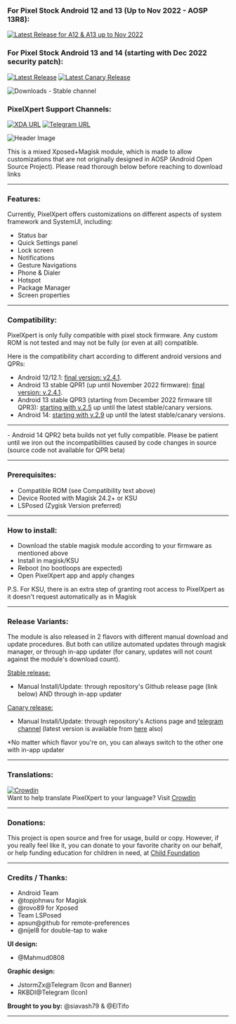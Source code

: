 ### For Pixel Stock Android 12 and 13 (Up to Nov 2022 - AOSP 13R8):  
[![Latest Release for A12 & A13 up to Nov 2022](https://img.shields.io/badge/Download-v2.4.1-blue)](https://github.com/siavash79/PixelXpert/releases/tag/v2.4.1)  

### For Pixel Stock Android 13 and 14 (starting with Dec 2022 security patch):  
[![Latest Release](https://img.shields.io/github/v/release/siavash79/PixelXpert?color=green&include_prereleases&label=Download%20Latest%20Stable)](https://github.com/siavash79/PixelXpert/releases/latest)
[![Latest Canary Release](https://img.shields.io/badge/Download%20Latest-Canary-blue)](https://github.com/siavash79/PixelXpert/releases/tag/canary_builds)

![Downloads - Stable channel](https://img.shields.io/github/downloads/siavash79/PixelXpert/total?color=red&label=Downloads%20-%20Stable%20Channel)

### **PixelXpert Support Channels:**

[![XDA URL](https://img.shields.io/twitter/url?label=XDA%20Developers&logo=XDA-Developers&style=social&url=http://XDA.PixelXpert.siava.sh)](http://XDA.PixelXpert.siava.sh)
[![Telegram URL](https://img.shields.io/badge/Telegram-Join-2CA5E?style=social&logo=telegram)](https://t.me/PixelXpert_Discussion)

![Header Image](https://github.com/siavash79/PixelXpert/blob/canary/.github/PixelXpert_Banner_1280.png?raw=true)

This is a mixed Xposed+Magisk module, which is made to allow customizations that are not originally designed in AOSP (Android Open Source Project). Please read thorough below before reaching to download links
<hr>

### **Features:**
Currently, PixelXpert offers customizations on different aspects of system framework and SystemUI, including:
- Status bar
- Quick Settings panel
- Lock screen
- Notifications
- Gesture Navigations
- Phone & Dialer
- Hotspot
- Package Manager
- Screen properties
<hr>

### **Compatibility:**
PixelXpert is only fully compatible with pixel stock firmware. Any custom ROM is not tested and may not be fully (or even at all) compatible.

Here is the compatibility chart according to different android versions and QPRs:

- Android 12/12.1: [final version: v2.4.1](https://github.com/siavash79/PixelXpert/releases/tag/v2.4.1).
- Android 13 stable QPR1 (up until November 2022 firmware): [final version: v.2.4.1](https://github.com/siavash79/PixelXpert/releases/tag/v2.4.1).
- Android 13 stable QPR3 (starting from December 2022 firmware till QPR3): [starting with v.2.5](https://github.com/siavash79/PixelXpert/releases/tag/v2.5.0) up until the latest stable/canary versions.
- Android 14: [starting with v.2.9](https://github.com/siavash79/PixelXpert/releases/tag/v2.9.0) up until the latest stable/canary versions.
<hr>
- Android 14 QPR2 beta builds not yet fully compatible. Please be patient until we iron out the incompatibilities caused by code changes in source (source code not available for QPR beta)
<hr>

### **Prerequisites:**
- Compatible ROM (see Compatibility text above)
- Device Rooted with Magisk 24.2+ or KSU
- LSPosed (Zygisk Version preferred)
<hr>

### **How to install:**
- Download the stable magisk module according to your firmware as mentioned above 
- Install in magisk/KSU
- Reboot (no bootloops are expected)
- Open PixelXpert app and apply changes

P.S. For KSU, there is an extra step of granting root access to PixelXpert as it doesn't request automatically as in Magisk
<hr>

### **Release Variants:**  
The module is also released in 2 flavors with different manual download and update procedures. But both can utilize automated updates through magisk manager, or through in-app updater (for canary, updates will not count against the module's download count).

<ins>Stable release:</ins> 
- Manual Install/Update: through repository's Github release page (link below) AND through in-app updater

<ins>Canary release:</ins>
- Manual Install/Update: through repository's Actions page and [telegram channel](https://t.me/PixelXpert_Github) (latest version is available from [here](https://github.com/siavash79/PixelXpert/releases/tag/canary_builds) also)

*No matter which flavor you're on, you can always switch to the other one with in-app updater
<hr>

### **Translations:**  
[![Crowdin](https://badges.crowdin.net/aospmods/localized.svg)](https://crowdin.com/project/aospmods)  
Want to help translate PixelXpert to your language? Visit [Crowdin](https://crowdin.com/project/aospmods)
<hr>

### **Donations:**
This project is open source and free for usage, build or copy. However, if you really feel like it, you can donate to your favorite charity on our behalf, or help funding education for children in need, at [Child Foundation](https://mycf.childfoundation.org/s/donate)
<hr>

### **Credits / Thanks:**
- Android Team
- @topjohnwu for Magisk
- @rovo89 for Xposed
- Team LSPosed
- apsun@github for remote-preferences
- @nijel8 for double-tap to wake


**UI design:**  
- @Mahmud0808  

**Graphic design:**  
- JstormZx@Telegram (Icon and Banner) 
- RKBDI@Telegram  (Icon)

**Brought to you by:**
@siavash79 & @ElTifo
<hr>
